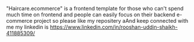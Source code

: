 "Haircare.ecommerce" is a frontend template for those who can't spend much time on frontend and people can easily focus on their backend e-commerce project so please like my repositery 
 aAnd keep connected with me my linkedin is https://www.linkedin.com/in/rooshan-uddin-shaikh-411885309/
